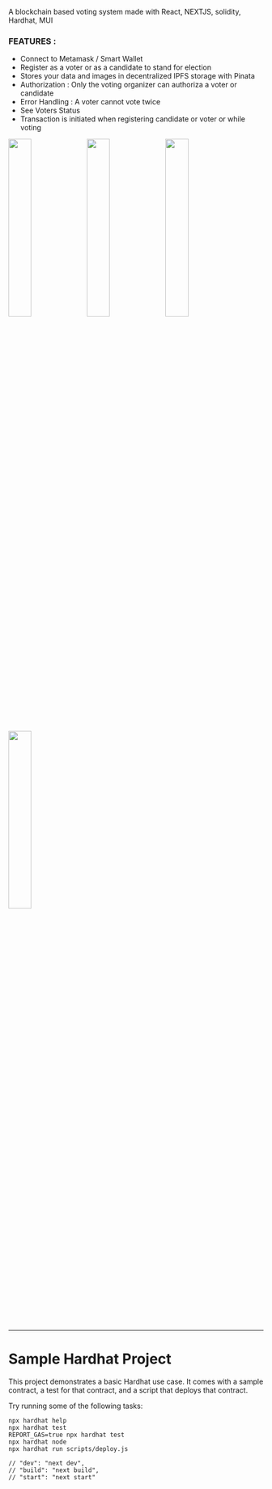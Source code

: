  A blockchain based voting system made with React, NEXTJS, solidity, Hardhat, MUI
 
 ### FEATURES : ###
 <ul> 
 <li> Connect to Metamask / Smart Wallet </li>
 <li> Register as a voter or as a candidate to stand for election </li>
 <li> Stores your data and images in decentralized IPFS storage with Pinata </li>
 <li> Authorization : Only the voting organizer can authoriza a voter or candidate </li>
 <li> Error Handling : A voter cannot vote twice </li>
 <li> See Voters Status </li>
 <li> Transaction is initiated when registering candidate or voter or while voting </li>
 </ul>

<img src="https://user-images.githubusercontent.com/115451412/235284747-433b2df3-3e7b-4560-ad60-c3d5653ffb1d.png" width="30%"></img> <img src="https://user-images.githubusercontent.com/115451412/235284754-e669af54-673e-44a6-9257-509fa7c7a7d1.png" width="30%"></img> <img src="https://user-images.githubusercontent.com/115451412/235284756-9c951e95-6593-4f9f-ad6a-901463e55c6c.png" width="30%"></img> <img src="https://user-images.githubusercontent.com/115451412/235284764-dd35c080-b808-4424-a008-686ac802d728.png" width="30%"></img> 

---

# Sample Hardhat Project

This project demonstrates a basic Hardhat use case. It comes with a sample contract, a test for that contract, and a script that deploys that contract.

Try running some of the following tasks:

```shell
npx hardhat help
npx hardhat test
REPORT_GAS=true npx hardhat test
npx hardhat node
npx hardhat run scripts/deploy.js
```


    // "dev": "next dev",
    // "build": "next build",
    // "start": "next start"
   
